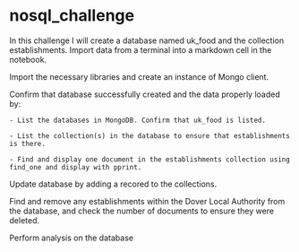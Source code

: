 # nosql_challenge

In this challenge I will create a database named uk_food and the collection establishments. Import data from a terminal into a markdown cell in the notebook.

Import the necessary libraries and create an instance of Mongo client.

Confirm that database successfully created and the data properly loaded by:

    - List the databases in MongoDB. Confirm that uk_food is listed.

    - List the collection(s) in the database to ensure that establishments is there.
    
    - Find and display one document in the establishments collection using find_one and display with pprint.

Update database by adding a recored to the collections.

Find and remove any establishments within the Dover Local Authority from the database, and check the number of documents to ensure they were deleted.

Perform analysis on the database